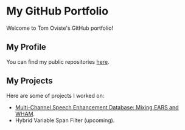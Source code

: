# My GitHub Portfolio
Welcome to Tom Oviste's GitHub portfolio!

## My Profile
You can find my public repositories [here](https://github.com/ovistetom/).

## My Projects
Here are some of projects I worked on:

- [Multi-Channel Speech Enhancement Database: Mixing EARS and WHAM](/mc-se-db-mix-ears-wham/).
- Hybrid Variable Span Filter (upcoming).
